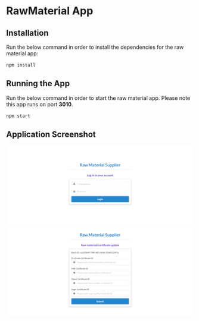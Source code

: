 # RawMaterial App
## Installation
Run the below command in order to install the dependencies for the raw material app:
```sh
npm install 
```
## Running the App
Run the below command in order to start the raw material app. Please note this app runs on port **3010**.
```sh
npm start 
```


## Application Screenshot

![Output](/images/rawmaterialapp/rawmaterialappsnapshot1.png)
![Output](/images/rawmaterialapp/rawmaterialappsnapshot2.png)